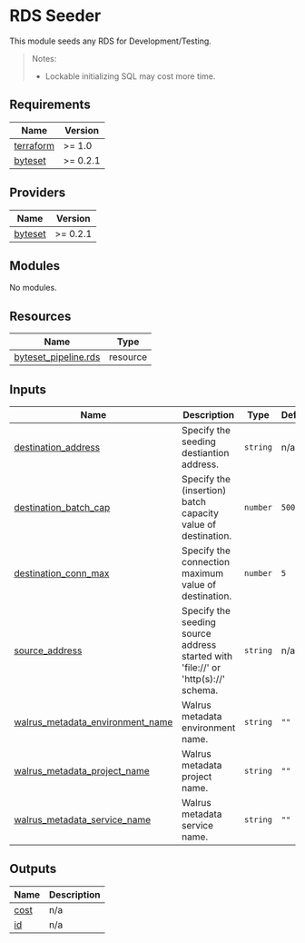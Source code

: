 # RDS Seeder

This module seeds any RDS for Development/Testing.

> Notes:
> - Lockable initializing SQL may cost more time.

<!-- BEGIN_TF_DOCS -->
## Requirements

| Name | Version |
|------|---------|
| <a name="requirement_terraform"></a> [terraform](#requirement\_terraform) | >= 1.0 |
| <a name="requirement_byteset"></a> [byteset](#requirement\_byteset) | >= 0.2.1 |

## Providers

| Name | Version |
|------|---------|
| <a name="provider_byteset"></a> [byteset](#provider\_byteset) | >= 0.2.1 |

## Modules

No modules.

## Resources

| Name | Type |
|------|------|
| [byteset_pipeline.rds](https://registry.terraform.io/providers/seal-io/byteset/latest/docs/resources/pipeline) | resource |

## Inputs

| Name | Description | Type | Default | Required |
|------|-------------|------|---------|:--------:|
| <a name="input_destination_address"></a> [destination\_address](#input\_destination\_address) | Specify the seeding destiantion address. | `string` | n/a | yes |
| <a name="input_destination_batch_cap"></a> [destination\_batch\_cap](#input\_destination\_batch\_cap) | Specify the (insertion) batch capacity value of destination. | `number` | `500` | no |
| <a name="input_destination_conn_max"></a> [destination\_conn\_max](#input\_destination\_conn\_max) | Specify the connection maximum value of destination. | `number` | `5` | no |
| <a name="input_source_address"></a> [source\_address](#input\_source\_address) | Specify the seeding source address started with 'file://' or 'http(s)://' schema. | `string` | n/a | yes |
| <a name="input_walrus_metadata_environment_name"></a> [walrus\_metadata\_environment\_name](#input\_walrus\_metadata\_environment\_name) | Walrus metadata environment name. | `string` | `""` | no |
| <a name="input_walrus_metadata_project_name"></a> [walrus\_metadata\_project\_name](#input\_walrus\_metadata\_project\_name) | Walrus metadata project name. | `string` | `""` | no |
| <a name="input_walrus_metadata_service_name"></a> [walrus\_metadata\_service\_name](#input\_walrus\_metadata\_service\_name) | Walrus metadata service name. | `string` | `""` | no |

## Outputs

| Name | Description |
|------|-------------|
| <a name="output_cost"></a> [cost](#output\_cost) | n/a |
| <a name="output_id"></a> [id](#output\_id) | n/a |
<!-- END_TF_DOCS -->
